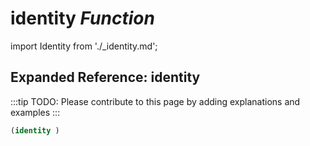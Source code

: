# **identity** *Function*

import Identity from './_identity.md';

<Identity />

## Expanded Reference: identity

:::tip
TODO: Please contribute to this page by adding explanations and examples
:::

```lisp
(identity )
```
